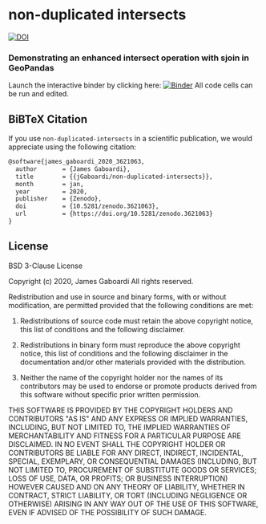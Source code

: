 non-duplicated intersects
=========================
[![DOI](https://zenodo.org/badge/235506328.svg)](https://zenodo.org/badge/latestdoi/235506328)

### Demonstrating an enhanced intersect operation with sjoin in GeoPandas 

Launch the interactive binder by clicking here: [![Binder](https://mybinder.org/badge_logo.svg)](https://mybinder.org/v2/gh/jGaboardi/non-duplicated-intersects/master) All code cells can be run and edited.


BiBTeX Citation
---------------

If you use `non-duplicated-intersects` in a scientific publication, we would appreciate using the following citation:

```tex
@software{james_gaboardi_2020_3621063,
  author       = {James Gaboardi},
  title        = {{jGaboardi/non-duplicated-intersects}},
  month        = jan,
  year         = 2020,
  publisher    = {Zenodo},
  doi          = {10.5281/zenodo.3621063},
  url          = {https://doi.org/10.5281/zenodo.3621063}
}
```





License
-------
BSD 3-Clause License

Copyright (c) 2020, James Gaboardi
All rights reserved.

Redistribution and use in source and binary forms, with or without
modification, are permitted provided that the following conditions are met:

1. Redistributions of source code must retain the above copyright notice, this
   list of conditions and the following disclaimer.

2. Redistributions in binary form must reproduce the above copyright notice,
   this list of conditions and the following disclaimer in the documentation
   and/or other materials provided with the distribution.

3. Neither the name of the copyright holder nor the names of its
   contributors may be used to endorse or promote products derived from
   this software without specific prior written permission.

THIS SOFTWARE IS PROVIDED BY THE COPYRIGHT HOLDERS AND CONTRIBUTORS "AS IS"
AND ANY EXPRESS OR IMPLIED WARRANTIES, INCLUDING, BUT NOT LIMITED TO, THE
IMPLIED WARRANTIES OF MERCHANTABILITY AND FITNESS FOR A PARTICULAR PURPOSE ARE
DISCLAIMED. IN NO EVENT SHALL THE COPYRIGHT HOLDER OR CONTRIBUTORS BE LIABLE
FOR ANY DIRECT, INDIRECT, INCIDENTAL, SPECIAL, EXEMPLARY, OR CONSEQUENTIAL
DAMAGES (INCLUDING, BUT NOT LIMITED TO, PROCUREMENT OF SUBSTITUTE GOODS OR
SERVICES; LOSS OF USE, DATA, OR PROFITS; OR BUSINESS INTERRUPTION) HOWEVER
CAUSED AND ON ANY THEORY OF LIABILITY, WHETHER IN CONTRACT, STRICT LIABILITY,
OR TORT (INCLUDING NEGLIGENCE OR OTHERWISE) ARISING IN ANY WAY OUT OF THE USE
OF THIS SOFTWARE, EVEN IF ADVISED OF THE POSSIBILITY OF SUCH DAMAGE.
